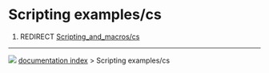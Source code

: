 # Scripting examples/cs
1.  REDIRECT [Scripting_and_macros/cs](Scripting_and_macros/cs.md)



---
![](images/Right_arrow.png) [documentation index](../README.md) > Scripting examples/cs
